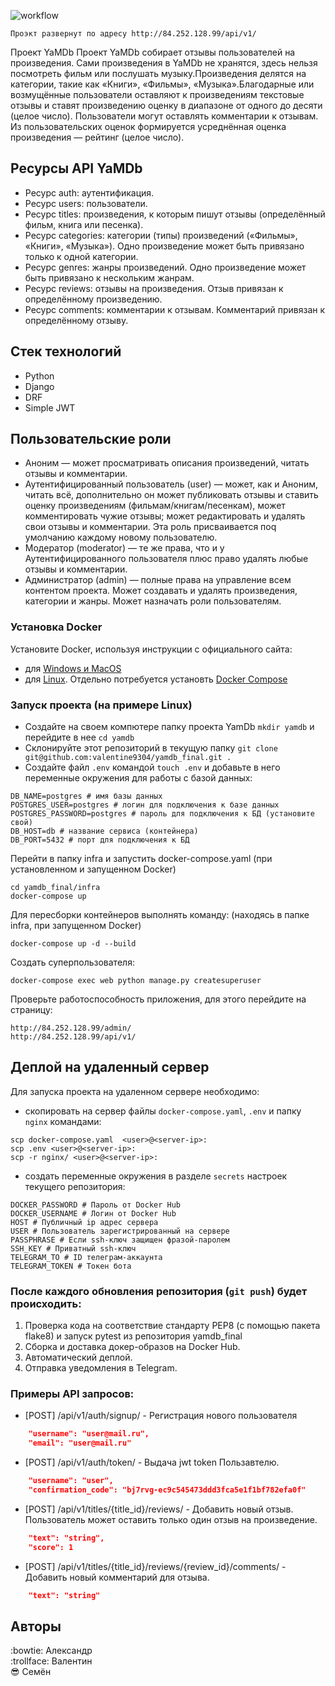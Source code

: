 ![workflow](https://github.com/valentine9304/yamdb_final/workflows/yamdb_workflow.yaml/badge.svg)

```
Проэкт развернут по адресу http://84.252.128.99/api/v1/
```

 Проект YaMDb
Проект YaMDb собирает отзывы пользователей на произведения. Сами произведения в YaMDb не хранятся, здесь нельзя посмотреть фильм или послушать музыку.Произведения делятся на категории, такие как «Книги», «Фильмы», «Музыка».Благодарные или возмущённые пользователи оставляют к произведениям текстовые отзывы и ставят произведению оценку в диапазоне от одного до десяти (целое число). Пользователи могут оставлять комментарии к отзывам. Из пользовательских оценок формируется усреднённая оценка произведения — рейтинг (целое число).

## Ресурсы API YaMDb
+ Ресурс auth: аутентификация.
+ Ресурс users: пользователи.
+ Ресурс titles: произведения, к которым пишут отзывы (определённый фильм, книга или песенка).
+ Ресурс categories: категории (типы) произведений («Фильмы», «Книги», «Музыка»). Одно произведение может быть привязано только к одной категории.
+ Ресурс genres: жанры произведений. Одно произведение может быть привязано к нескольким жанрам.
+ Ресурс reviews: отзывы на произведения. Отзыв привязан к определённому произведению.
+ Ресурс comments: комментарии к отзывам. Комментарий привязан к определённому отзыву.

## Стек технологий

+ Python
+ Django
+ DRF
+ Simple JWT

## Пользовательские роли
+ Аноним — может просматривать описания произведений, читать отзывы и комментарии.
+ Аутентифицированный пользователь (user) — может, как и Аноним, читать всё, дополнительно он может публиковать отзывы и ставить оценку произведениям (фильмам/книгам/песенкам), может комментировать чужие отзывы; может редактировать и удалять свои отзывы и комментарии. Эта роль присваивается поq умолчанию каждому новому пользователю.
+ Модератор (moderator) — те же права, что и у Аутентифицированного пользователя плюс право удалять любые отзывы и комментарии.
+ Администратор (admin) — полные права на управление всем контентом проекта. Может создавать и удалять произведения, категории и жанры. Может назначать роли пользователям.

### Установка Docker
Установите Docker, используя инструкции с официального сайта:
- для [Windows и MacOS](https://www.docker.com/products/docker-desktop)
- для [Linux](https://docs.docker.com/engine/install/ubuntu/). Отдельно потребуется установть [Docker Compose](https://docs.docker.com/compose/install/)

### Запуск проекта (на примере Linux)

- Создайте на своем компютере папку проекта YamDb `mkdir yamdb` и перейдите в нее `cd yamdb`
- Склонируйте этот репозиторий в текущую папку `git clone git@github.com:valentine9304/yamdb_final.git .`
- Создайте файл `.env` командой `touch .env` и добавьте в него переменные окружения для работы с базой данных:
```
DB_NAME=postgres # имя базы данных
POSTGRES_USER=postgres # логин для подключения к базе данных
POSTGRES_PASSWORD=postgres # пароль для подключения к БД (установите свой)
DB_HOST=db # название сервиса (контейнера)
DB_PORT=5432 # порт для подключения к БД 
```

Перейти в папку infra и запустить docker-compose.yaml
(при установленном и запущенном Docker)
```
cd yamdb_final/infra
docker-compose up
```

Для пересборки контейнеров выполнять команду:
(находясь в папке infra, при запущенном Docker)
```
docker-compose up -d --build
```

Создать суперпользователя:

```
docker-compose exec web python manage.py createsuperuser
```

Проверьте работоспособность приложения, для этого перейдите на страницу:
```
http://84.252.128.99/admin/
http://84.252.128.99/api/v1/
```

## Деплой на удаленный сервер
Для запуска проекта на удаленном сервере необходимо:
- скопировать на сервер файлы `docker-compose.yaml`, `.env` и папку `nginx` командами:
```
scp docker-compose.yaml  <user>@<server-ip>:
scp .env <user>@<server-ip>:
scp -r nginx/ <user>@<server-ip>:

```
- создать переменные окружения в разделе `secrets` настроек текущего репозитория:
```
DOCKER_PASSWORD # Пароль от Docker Hub
DOCKER_USERNAME # Логин от Docker Hub
HOST # Публичный ip адрес сервера
USER # Пользователь зарегистрированный на сервере
PASSPHRASE # Если ssh-ключ защищен фразой-паролем
SSH_KEY # Приватный ssh-ключ
TELEGRAM_TO # ID телеграм-аккаунта
TELEGRAM_TOKEN # Токен бота
```

### После каждого обновления репозитория (`git push`) будет происходить:
1. Проверка кода на соответствие стандарту PEP8 (с помощью пакета flake8) и запуск pytest из репозитория yamdb_final
2. Сборка и доставка докер-образов на Docker Hub.
3. Автоматический деплой.
4. Отправка уведомления в Telegram.

### Примеры API запросов:
+ [POST] /api/v1/auth/signup/ - Регистрация нового пользователя
```json
    "username": "user@mail.ru",
    "email": "user@mail.ru"
```
+ [POST] /api/v1/auth/token/ - Выдача jwt token Пользавтелю. 
```json
    "username": "user",
    "confirmation_code": "bj7rvg-ec9c545473ddd3fca5e1f1bf782efa0f"
```
+ [POST] /api/v1/titles/{title_id}/reviews/ - Добавить новый отзыв. Пользователь может оставить только один отзыв на произведение.
```json
    "text": "string",
    "score": 1
```
+ [POST] /api/v1/titles/{title_id}/reviews/{review_id}/comments/ - Добавить новый комментарий для отзыва.
```json
    "text": "string"
```

## Авторы
:bowtie: Александр  
:trollface: Валентин  
:sunglasses: Семён
